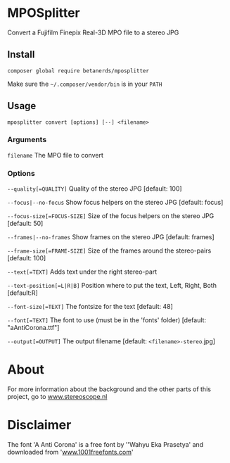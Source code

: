 # MPOSplitter

Convert a Fujifilm Finepix Real-3D MPO file to a stereo JPG

## Install

`composer global require betanerds/mposplitter`

Make sure the `~/.composer/vendor/bin` is in your `PATH`

## Usage

`mposplitter convert [options] [--] <filename>`

### Arguments

`filename`                   The MPO file to convert

### Options

`--quality[=QUALITY]`        Quality of the stereo JPG [default: 100]

`--focus|--no-focus`         Show focus helpers on the stereo JPG [default: focus]

`--focus-size[=FOCUS-SIZE]`  Size of the focus helpers on the stereo JPG [default: 50]

`--frames|--no-frames`       Show frames on the stereo JPG [default: frames]

`--frame-size[=FRAME-SIZE]`  Size of the frames around the stereo-pairs [default: 100]

`--text[=TEXT]`              Adds text under the right stereo-part

`--text-position[=L|R|B]`    Position where to put the text, Left, Right, Both [default:R]

`--font-size[=TEXT]`         The fontsize for the text [default: 48]

`--font[=TEXT]`              The font to use (must be in the 'fonts' folder) [default: "aAntiCorona.ttf"]

`--output[=OUTPUT]`          The output filename [default: `<filename>-stereo`.jpg]

# About
For more information about the background and the other parts of this project, go to www.stereoscope.nl

# Disclaimer
The font 'A Anti Corona' is a free font by ''Wahyu Eka Prasetya' and downloaded from 'www.1001freefonts.com'